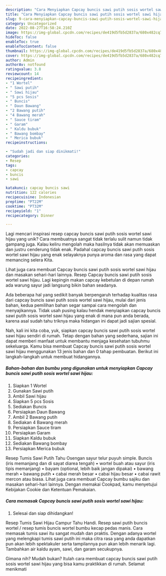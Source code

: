 ```yaml
---
description: "Cara Menyiapkan Capcay buncis sawi putih sosis wortel sawi hijau yang Mantap"
title: "Cara Menyiapkan Capcay buncis sawi putih sosis wortel sawi hijau yang Mantap"
slug: 9-cara-menyiapkan-capcay-buncis-sawi-putih-sosis-wortel-sawi-hijau-yang-mantap
category: Uncategorized
date: 2022-08-27T16:58:24.210Z
image: https://img-global.cpcdn.com/recipes/de419d5fb5d2837a/680x482cq70/capcay-buncis-sawi-putih-sosis-wortel-sawi-hijau-foto-resep-utama.jpg
hideToc: false
enableToc: true
enableTocContent: false
thumbnail: https://img-global.cpcdn.com/recipes/de419d5fb5d2837a/680x482cq70/capcay-buncis-sawi-putih-sosis-wortel-sawi-hijau-foto-resep-utama.jpg
cover: https://img-global.cpcdn.com/recipes/de419d5fb5d2837a/680x482cq70/capcay-buncis-sawi-putih-sosis-wortel-sawi-hijau-foto-resep-utama.jpg
author: Admin
authorAv: notfound
ratingvalue: 3.8
reviewcount: 14
recipeingredient:
- "1 Wortel"
- " Sawi putih"
- " Sawi hijau"
- "5 pcs Sosis"
- " Buncis"
- " Daun Bawang"
- "2 Bawang putih"
- "4 Bawang merah"
- " Sauce tiram"
- " Garam"
- " Kaldu bubuk"
- " Bawang bombay"
- " Merica bubuk"
recipeinstructions:

- "Sudah jadi dan siap dinikmati!"
categories:
- Resep
tags:
- capcay
- buncis
- sawi

katakunci: capcay buncis sawi 
nutrition: 122 calories
recipecuisine: Indonesian
preptime: "PT22M"
cooktime: "PT32M"
recipeyield: "1"
recipecategory: Dinner

---
```





Lagi mencari inspirasi resep capcay buncis sawi putih sosis wortel sawi hijau yang unik? Cara membuatnya sangat tidak terlalu sulit namun tidak gampang juga. Kalau keliru mengolah maka hasilnya tidak akan memuaskan dan justru cenderung tidak enak. Padahal capcay buncis sawi putih sosis wortel sawi hijau yang enak selayaknya punya aroma dan rasa yang dapat memancing selera Kita.





Lihat juga cara membuat Capcay buncis sawi putih sosis wortel sawi hijau dan masakan sehari-hari lainnya. Resep Capcay buncis sawi putih sosis wortel sawi hijau. Lagi kepingin makan capcay kebetulan di depan rumah ada warung sayur jadi langsung bikin bahan seadanya.

Ada beberapa hal yang sedikit banyak berpengaruh terhadap kualitas rasa dari capcay buncis sawi putih sosis wortel sawi hijau, mulai dari jenis bahan, kedua pemilihan bahan segar sampai cara mengolah dan menyajikannya. Tidak usah pusing kalau hendak menyiapkan capcay buncis sawi putih sosis wortel sawi hijau yang enak di mana pun anda berada, karena asal sudah tahu triknya maka hidangan ini dapat jadi sajian spesial.






Nah, kali ini kita coba, yuk, siapkan capcay buncis sawi putih sosis wortel sawi hijau sendiri di rumah. Tetap dengan bahan yang sederhana, sajian ini dapat memberi manfaat untuk membantu menjaga kesehatan tubuhmu sekeluarga. Kamu bisa membuat Capcay buncis sawi putih sosis wortel sawi hijau menggunakan 13 jenis bahan dan 0 tahap pembuatan. Berikut ini langkah-langkah untuk membuat hidangannya.

<!--inarticleads1-->

##### Bahan-bahan dan bumbu yang digunakan untuk menyiapkan Capcay buncis sawi putih sosis wortel sawi hijau:

1. Siapkan 1 Wortel
1. Gunakan  Sawi putih
1. Ambil  Sawi hijau
1. Siapkan 5 pcs Sosis
1. Sediakan  Buncis
1. Persiapkan  Daun Bawang
1. Ambil 2 Bawang putih
1. Sediakan 4 Bawang merah
1. Persiapkan  Sauce tiram
1. Persiapkan  Garam
1. Siapkan  Kaldu bubuk
1. Sediakan  Bawang bombay
1. Persiapkan  Merica bubuk


Resep Tumis Sawi Putih Tahu Osengan sayur telur puyuh simple. Buncis (iris memanjang dan di sayat diarea tengah) • wortel buah atau sayur (iris tipis memanjang) • bayam (optional, lebih baik jangan dipakai) • bawang merah • bawang putih • cabai merah besar • cabai hijau besar • cabai rawit mercon atau biasa. Lihat juga cara membuat Capcay bumbu sajiku dan masakan sehari-hari lainnya. Dengan memakai Cookpad, kamu menyetujui Kebijakan Cookie dan Ketentuan Pemakaian. 

<!--inarticleads2-->

##### Cara memasak Capcay buncis sawi putih sosis wortel sawi hijau:


1. Selesai dan siap dihidangkan!

Resep Tumis Sawi Hijau Campur Tahu Handi. Resep sawi putih buncis wortel / resep tumis buncis wortel bumbu kecap pedas manis. Cara memasak tumis sawi itu sangat mudah dan praktis. Dengan adanya wortel yang melengkapi tumis sawi putih ini maka citra rasa yang anda dapatkan pun akan lebih spektakuler serta tampilannya pun akan lebih menarik lagi. Tambahkan air kaldu ayam, sawi, dan garam secukupnya. 

Gimana nih? Mudah bukan? Itulah cara membuat capcay buncis sawi putih sosis wortel sawi hijau yang bisa kamu praktikkan di rumah. Selamat menikmati

